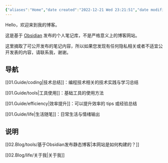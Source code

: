 ```yaml
---
{"aliases":"Home","date created":"2022-12-21 Wed 23:21:51","date modified":"2023-01-02 Mon 17:05:58","dg-home":true,"dg-publish":true,"permalink":"/home/","tags":"gardenEntry","dgPassFrontmatter":true}
---
```



Hello，欢迎来到我的博客。

这是基于 [Obsidian](https://obsidian.md) 发布的个人笔记库，不是严格意义上的博客网站。

这里摘取了可公开发布的笔记内容，所以如果您发现有任何隐私相关或者不适宜公开发表的内容，请联系我，谢谢。

## 导航

[[01.Guide/coding\|技术总结]]：编程技术相关的技术实践与学习总结

[[01.Guide/tools\|工具使用]]：基础工具的使用方法

[[01.Guide/efficiency\|效率提升]]：可以提升效率的 tips 或经验总结

[[01.Guide/life\|生活随笔]]：日常生活与情绪输出

## 说明

[[02.Blog/tools/基于Obsidian发布静态博客\|本网站是如何构建的？]]

[[02.Blog/life/关于我\|关于我]]
